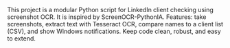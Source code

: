 <!-- Use this file to provide workspace-specific custom instructions to Copilot. For more details, visit https://code.visualstudio.com/docs/copilot/copilot-customization#_use-a-githubcopilotinstructionsmd-file -->

This project is a modular Python script for LinkedIn client checking using screenshot OCR. It is inspired by ScreenOCR-PythonIA. Features: take screenshots, extract text with Tesseract OCR, compare names to a client list (CSV), and show Windows notifications. Keep code clean, robust, and easy to extend.
